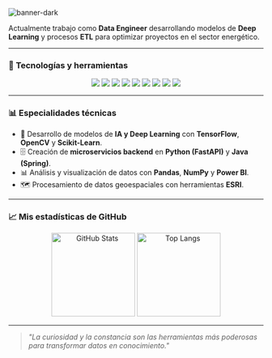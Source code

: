 ![banner-dark](https://github.com/user-attachments/assets/f8831713-fa91-4003-85eb-14bfd4cec7e8)

Actualmente trabajo como **Data Engineer** desarrollando modelos de **Deep Learning** y procesos **ETL** para optimizar proyectos en el sector energético.

---

### 🚀 Tecnologías y herramientas
<div align="center">
  <img src="https://img.shields.io/badge/Python-3776AB?logo=python&logoColor=white" />
  <img src="https://img.shields.io/badge/TensorFlow-FF6F00?logo=tensorflow&logoColor=white" />
  <img src="https://img.shields.io/badge/OpenCV-5C3EE8?logo=opencv&logoColor=white" />
  <img src="https://img.shields.io/badge/Java-007396?logo=java&logoColor=white" />
  <img src="https://img.shields.io/badge/Spring-6DB33F?logo=spring&logoColor=white" />
  <img src="https://img.shields.io/badge/PostgreSQL-4169E1?logo=postgresql&logoColor=white" />
  <img src="https://img.shields.io/badge/Docker-2496ED?logo=docker&logoColor=white" />
  <img src="https://img.shields.io/badge/FastAPI-009688?logo=fastapi&logoColor=white" />
  <img src="https://img.shields.io/badge/Power%20BI-F2C811?logo=powerbi&logoColor=black" />
</div>

---

### 📊 Especialidades técnicas
- 🧠 Desarrollo de modelos de **IA y Deep Learning** con **TensorFlow**, **OpenCV** y **Scikit-Learn**.  
- 🗄 Creación de **microservicios backend** en **Python (FastAPI)** y **Java (Spring)**.  
- 📊 Análisis y visualización de datos con **Pandas**, **NumPy** y **Power BI**.  
- 🗺 Procesamiento de datos geoespaciales con herramientas **ESRI**.  

---

### 📈 Mis estadísticas de GitHub
<div align="center">
  <img height="165" src="https://github-readme-stats.vercel.app/api?username=THIONG&show_icons=true&theme=dark" alt="GitHub Stats" />
  <img height="165" src="https://github-readme-stats.vercel.app/api/top-langs/?username=THIONG&layout=compact&theme=dark" alt="Top Langs" />
</div>

---

> *"La curiosidad y la constancia son las herramientas más poderosas para transformar datos en conocimiento."*
